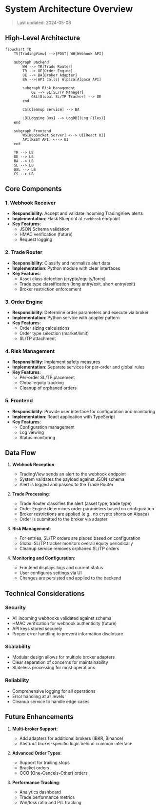 # System Architecture Overview
> Last updated: 2024-05-08

## High-Level Architecture

```mermaid
flowchart TD
    TV[TradingView] -->|POST| WH[Webhook API]
    
    subgraph Backend
        WH --> TR[Trade Router]
        TR --> OE[Order Engine]
        OE --> BA[Broker Adapter]
        BA -->|API Calls| Alpaca[Alpaca API]
        
        subgraph Risk Management
            OE --> SL[SL/TP Manager]
            GSL[Global SL/TP Tracker] --> OE
        end
        
        CS[Cleanup Service] --> BA
        
        LB[Logging Bus] --> LogDB[(Log Files)]
    end
    
    subgraph Frontend
        WS[WebSocket Server] <--> UI[React UI]
        API[REST API] <--> UI
    end
    
    TR --> LB
    OE --> LB
    BA --> LB
    SL --> LB
    GSL --> LB
    CS --> LB
```

## Core Components

### 1. Webhook Receiver
- **Responsibility**: Accept and validate incoming TradingView alerts
- **Implementation**: Flask Blueprint at `/webhook` endpoint
- **Key Features**:
  - JSON Schema validation
  - HMAC verification (future)
  - Request logging

### 2. Trade Router
- **Responsibility**: Classify and normalize alert data
- **Implementation**: Python module with clear interfaces
- **Key Features**:
  - Asset class detection (crypto/equity/forex)
  - Trade type classification (long entry/exit, short entry/exit)
  - Broker restriction enforcement

### 3. Order Engine
- **Responsibility**: Determine order parameters and execute via broker
- **Implementation**: Python service with adapter pattern
- **Key Features**:
  - Order sizing calculations
  - Order type selection (market/limit)
  - SL/TP attachment

### 4. Risk Management
- **Responsibility**: Implement safety measures
- **Implementation**: Separate services for per-order and global rules
- **Key Features**:
  - Per-order SL/TP placement
  - Global equity tracking
  - Cleanup of orphaned orders

### 5. Frontend
- **Responsibility**: Provide user interface for configuration and monitoring
- **Implementation**: React application with TypeScript
- **Key Features**:
  - Configuration management
  - Log viewing
  - Status monitoring

## Data Flow

1. **Webhook Reception**:
   - TradingView sends an alert to the webhook endpoint
   - System validates the payload against JSON schema
   - Alert is logged and passed to the Trade Router

2. **Trade Processing**:
   - Trade Router classifies the alert (asset type, trade type)
   - Order Engine determines order parameters based on configuration
   - Broker restrictions are applied (e.g., no crypto shorts on Alpaca)
   - Order is submitted to the broker via adapter

3. **Risk Management**:
   - For entries, SL/TP orders are placed based on configuration
   - Global SL/TP tracker monitors overall equity periodically
   - Cleanup service removes orphaned SL/TP orders

4. **Monitoring and Configuration**:
   - Frontend displays logs and current status
   - User configures settings via UI
   - Changes are persisted and applied to the backend

## Technical Considerations

### Security
- All incoming webhooks validated against schema
- HMAC verification for webhook authenticity (future)
- API keys stored securely
- Proper error handling to prevent information disclosure

### Scalability
- Modular design allows for multiple broker adapters
- Clear separation of concerns for maintainability
- Stateless processing for most operations

### Reliability
- Comprehensive logging for all operations
- Error handling at all levels
- Cleanup service to handle edge cases

## Future Enhancements

1. **Multi-broker Support**:
   - Add adapters for additional brokers (IBKR, Binance)
   - Abstract broker-specific logic behind common interface

2. **Advanced Order Types**:
   - Support for trailing stops
   - Bracket orders
   - OCO (One-Cancels-Other) orders

3. **Performance Tracking**:
   - Analytics dashboard
   - Trade performance metrics
   - Win/loss ratio and P/L tracking 